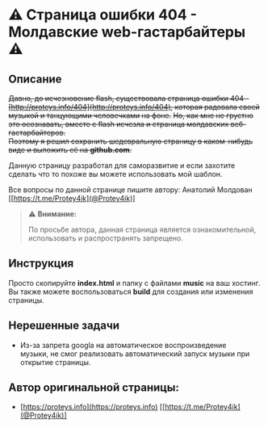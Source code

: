 # :warning: Страница ошибки 404 - Молдавские web-гастарбайтеры :warning:

## Описание
~~Давно, до исчезновение flash, существовала страница ошибки 404 - [http://proteys.info/404](http://proteys.info/404), которая радовала своей музыкой и танцующими человечками на фоне.~~
~~Но, как мне не грустно это осознавать, вместе с flash исчезла и страница молдавских веб-гастарбайтеров.  
Поэтому я решил сохранить шедевральную страницу в каком-нибудь виде и выложить её на **github.com**.~~

Данную страницу разработал для саморазвитие и если захотите сделать что то похоже вы можете использовать мой шаблон.

Все вопросы по данной странице пишите автору: Анатолий Молдован [[https://t.me/Protey4ik](@Protey4ik)]

> :warning: **Внимание:**
> 
>По просьбе автора, данная страница является ознакомительной, использовать и распространять запрещено.

## Инструкция
Просто скопируйте **index.html** и папку с файлами **music** на ваш хостинг.  
Вы также можете воспользоваться **build** для создания или изменения страницы.

## Нерешенные задачи
 - Из-за запрета googla на автоматическое воспроизведение  
музыки, не смог реализовать автоматический запуск музыки при открытие страницы.

## Автор оригинальной страницы:
 - [https://proteys.info](https://proteys.info) [[https://t.me/Protey4ik](@Protey4ik)]
